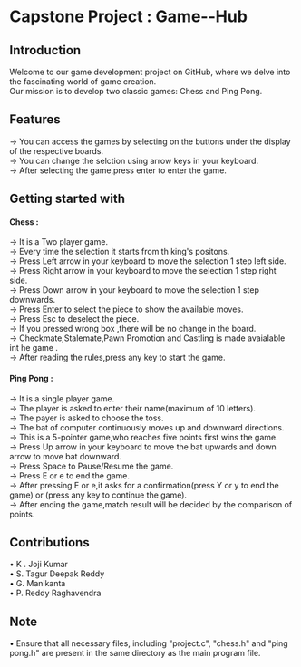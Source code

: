 # Capstone Project : Game--Hub
<h2>Introduction</h2>
Welcome to our game development project  on GitHub, where we delve into the fascinating world of game creation.<br> Our mission is to develop two classic games: Chess and Ping Pong.


<h2>Features </h2>
→ You can access the games by selecting on the buttons under the display of the respective boards.<br>
→ You can change the selction using arrow keys in your keyboard.<br>
→ After selecting the game,press enter to enter the game.<br>
<h2>Getting started with </h2>

<h4>Chess : </h4>
→ It is a Two player game.<br>
→ Every time the selection it starts from th king's positons.<br>
→ Press Left arrow in your keyboard to move the selection 1 step left side.<br>
→ Press Right arrow in your keyboard to move the selection 1 step right side.<br>
→ Press Down arrow in your keyboard to move the selection 1 step downwards.<br>
→ Press Enter to select the piece to show the available moves.<br>
→ Press Esc to deselect the piece.<br>
→ If you pressed wrong box ,there will be no change in the board.<br>
→ Checkmate,Stalemate,Pawn Promotion and Castling is made avaialable int he game .<br>
→ After reading the rules,press any key to start the game.<br>
<h4>Ping Pong : </h4>
→ It is a single player game.<br>
→ The player is asked to enter their name(maximum of 10 letters).<br>
→ The payer is asked to choose the toss.<br>
→ The bat of computer continuously moves up and downward directions.<br>
→ This is a 5-pointer game,who reaches five points first wins the game.<br>
→ Press Up arrow in your keyboard to move the bat upwards and down arrow to move bat downward.<br>
→ Press Space to Pause/Resume the game.<br>
→ Press E or e to end the game.<br>
→ After pressing E or e,it asks for a confirmation(press Y or y to end the game) or (press any key to continue the game).<br>
→ After ending the game,match result will be decided by the comparison of points.<br>

<h2>Contributions </h2>

• K . Joji Kumar <br>
• S. Tagur Deepak Reddy<br>
• G. Manikanta<br>
• P. Reddy Raghavendra<br>

<h2>Note</h2>
• Ensure that all necessary files, including "project.c", "chess.h" and  "ping pong.h" are present in the same directory as the main program file.
